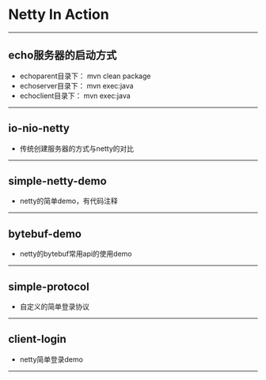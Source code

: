 # Netty In Action
---
## echo服务器的启动方式
+ echoparent目录下： mvn clean package
+ echoserver目录下： mvn exec:java
+ echoclient目录下： mvn exec:java
---
## io-nio-netty
+ 传统创建服务器的方式与netty的对比 
---
## simple-netty-demo
+ netty的简单demo，有代码注释
---
## bytebuf-demo
+ netty的bytebuf常用api的使用demo
---
## simple-protocol
+ 自定义的简单登录协议
---
## client-login
+ netty简单登录demo
---